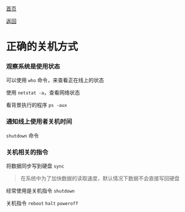 [首页](../README.md)

[返回](One.md)

#  正确的关机方式



### 观察系统是使用状态

可以使用 `who` 命令，来查看正在线上的状态

使用 `netstat -a`，查看网络状态

看背景执行的程序 `ps -aux`



### 通知线上使用者关机时间

`shutdown` 命令



### 关机相关的指令

将数据同步写到硬盘 `sync`

> 在系统中为了加快数据的读取速度，默认情况下数据不会直接写回硬盘



经常使用是关机指令 `shutdown`

关机指令 `reboot` `halt` `poweroff`

